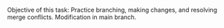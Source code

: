 Objective of this task: Practice branching, making changes, and resolving merge conflicts.
Modification in main branch.
